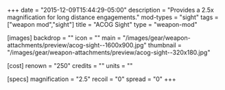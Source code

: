 +++
date = "2015-12-09T15:44:29-05:00"
description = "Provides a 2.5x magnification for long distance engagements."
mod-types = "sight"
tags = ["weapon mod","sight"]
title = "ACOG Sight"
type = "weapon-mod"

[images]
  backdrop = ""
  icon = ""
  main = "/images/gear/weapon-attachments/preview/acog-sight--1600x900.jpg"
  thumbnail = "/images/gear/weapon-attachments/preview/acog-sight--320x180.jpg"

[cost]
  renown = "250"
  credits = ""
  units = ""

[specs]
  magnification = "2.5"
  recoil = "0"
  spread = "0"
+++
